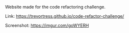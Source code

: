 Website made for the code refactoring challenge.

Link: https://trevortress.github.io/code-refactor-challenge/

Screenshot: https://imgur.com/goWYERH